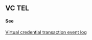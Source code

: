 ## VC TEL

<h4>See</h4><p><a href="virtual-credential-transaction-event-log">Virtual credential transaction event log</a></p>

